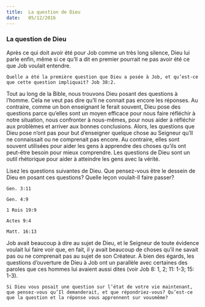 ```yaml
---
title:  La question de Dieu
date:   05/12/2016
---
```


### La question de Dieu 

Après ce qui doit avoir été pour Job comme un très long silence, Dieu lui parle enfin, même si ce qu’Il a dit en premier pourrait ne pas avoir été ce que Job voulait entendre. 

`Quelle a été la première question que Dieu a posée à Job, et qu’est-ce que cette question impliquait? Job 38:2.` 

Tout au long de la Bible, nous trouvons Dieu posant des questions à l’homme. Cela ne veut pas dire qu’Il ne connait pas encore les réponses. Au contraire, comme un bon enseignant le ferait souvent, Dieu pose des questions parce qu’elles sont un moyen efficace pour nous faire réfléchir à notre situation, nous confronter à nous-mêmes, pour nous aider à réfléchir aux problèmes et arriver aux bonnes conclusions. Alors, les questions que Dieu pose n’ont pas pour but d’enseigner quelque chose au Seigneur qu’Il ne connaissait ou ne comprenait pas encore. Au contraire, elles sont souvent utilisées pour aider les gens à apprendre des choses qu’ils ont peut-être besoin pour mieux comprendre. Les questions de Dieu sont un outil rhétorique pour aider à atteindre les gens avec la vérité. 

Lisez les questions suivantes de Dieu. Que pensez-vous être le dessein de Dieu en posant ces questions? Quelle leçon voulait-Il faire passer? 

`Gen. 3:11` 

`Gen. 4:9` 

`1 Rois 19:9` 

`Actes 9:4` 

`Matt. 16:13` 

Job avait beaucoup à dire au sujet de Dieu, et le Seigneur de toute évidence voulait lui faire voir que, en fait, il y avait beaucoup de choses qu’il ne savait pas ou ne comprenait pas au sujet de son Créateur. À bien des égards, les questions d’ouverture de Dieu à Job ont un parallèle avec certaines des paroles que ces hommes lui avaient aussi dites (voir Job 8: 1, 2; 11: 1-3; 15: 1-3). 

`Si Dieu vous posait une question sur l’état de votre vie maintenant, que pensez-vous qu’Il demanderait, et que répondriez-vous? Qu’est-ce que la question et la réponse vous apprennent sur vousmême?` 